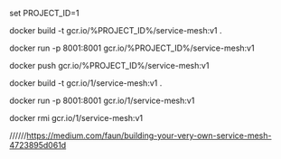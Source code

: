 
set PROJECT_ID=1

docker build -t gcr.io/%PROJECT_ID%/service-mesh:v1 .

docker run -p 8001:8001 gcr.io/%PROJECT_ID%/service-mesh:v1

docker push gcr.io/%PROJECT_ID%/service-mesh:v1



docker build -t gcr.io/1/service-mesh:v1 .

docker run -p 8001:8001 gcr.io/1/service-mesh:v1

docker rmi gcr.io/1/service-mesh:v1


//////https://medium.com/faun/building-your-very-own-service-mesh-4723895d061d
